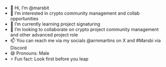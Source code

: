 - 👋 Hi, I’m @marsbit
- 👀 I’m interested in crypto community management and collab opportunities
- 🌱 I’m currently learning project signaturing
- 💞️ I’m looking to collaborate on crypto project community management and other advanced project role
- 📫 You can reach me via my socials @armmartins on X and #Marsbi via Discord
- 😄 Pronouns: Male
- ⚡ Fun fact: Look first before you leap

<!---
marsbit2/marsbit2 is a ✨ special ✨ repository because its `README.md` (this file) appears on your GitHub profile.
You can click the Preview link to take a look at your changes.
--->
